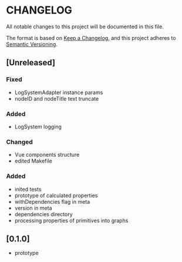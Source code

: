 # CHANGELOG

All notable changes to this project will be documented in this file.

The format is based on [Keep a Changelog](https://keepachangelog.com/en/1.0.0/),
and this project adheres to [Semantic Versioning](https://semver.org/spec/v2.0.0.html).

## [Unreleased]

### Fixed
- LogSystemAdapter instance params
- nodeID and nodeTitle text truncate

### Added
- LogSystem logging

### Changed

- Vue components structure
- edited Makefile

### Added

- inited tests
- prototype of calculated properties
- withDependencies flag in meta
- version in meta
- dependencies directory
- processing properties of primitives into graphs

## [0.1.0]

- prototype
